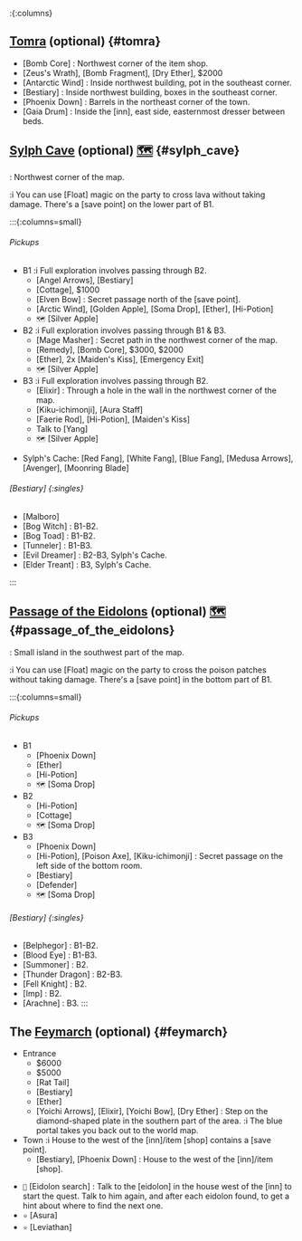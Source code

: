 :{:columns}


## [Tomra](@) (optional) {#tomra}
+ [Bomb Core]
  : Northwest corner of the item shop.
+ [Zeus's Wrath], [Bomb Fragment], [Dry Ether], $2000
+ [Antarctic Wind]
  : Inside northwest building, pot in the southeast corner.
+ [Bestiary]
  : Inside northwest building, boxes in the southeast corner.
+ [Phoenix Down]
  : Barrels in the northeast corner of the town.
+ [Gaia Drum]
  : Inside the [inn], east side, easternmost dresser between beds.



## [Sylph Cave](@) (optional) [🗺️](https://steamcommunity.com/sharedfiles/filedetails/?id=317566256#407211) {#sylph_cave}

: Northwest corner of the map.

:i You can use [Float] magic on the party to cross lava without taking damage. There's a [save point] on the lower part of B1.

:::{:columns=small}

###### Pickups
* B1
  :i Full exploration involves passing through B2.
  + [Angel Arrows], [Bestiary]
  + [Cottage], $1000
  + [Elven Bow]
    : Secret passage north of the [save point].
  + [Arctic Wind], [Golden Apple], [Soma Drop], [Ether], [Hi-Potion]
  + `🗺️` [Silver Apple]
* B2
  :i Full exploration involves passing through B1 & B3.
  + [Mage Masher]
    : Secret path in the northwest corner of the map.
  + [Remedy], [Bomb Core], $3000, $2000
  + [Ether], 2x [Maiden's Kiss], [Emergency Exit]
  + `🗺️` [Silver Apple]
* B3
  :i Full exploration involves passing through B2.
  + [Elixir]
    : Through a hole in the wall in the northwest corner of the map.
  + [Kiku-ichimonji], [Aura Staff]
  + [Faerie Rod], [Hi-Potion], [Maiden's Kiss]
  + Talk to [Yang]
  + `🗺️` [Silver Apple]
+ Sylph's Cache: [Red Fang], [White Fang], [Blue Fang], [Medusa Arrows], [Avenger], [Moonring Blade]

###### [Bestiary] {:singles}
+ [Malboro]
+ [Bog Witch]
  : B1-B2.
+ [Bog Toad]
  : B1-B2.
+ [Tunneler]
  : B1-B3.
+ [Evil Dreamer]
  : B2-B3, Sylph's Cache.
+ [Elder Treant]
  : B3, Sylph's Cache.

:::



## [Passage of the Eidolons](@) (optional) [🗺️](https://steamcommunity.com/sharedfiles/filedetails/?id=317566256#407210) {#passage_of_the_eidolons}
: Small island in the southwest part of the map.

:i You can use [Float] magic on the party to cross the poison patches without taking damage. There's a [save point] in the bottom part of B1.


:::{:columns=small}

###### Pickups
* B1
  + [Phoenix Down]
  + [Ether]
  + [Hi-Potion]
  + `🗺️` [Soma Drop]
* B2
  + [Hi-Potion]
  + [Cottage]
  + `🗺️` [Soma Drop]
* B3
  + [Phoenix Down]
  + [Hi-Potion], [Poison Axe], [Kiku-ichimonji]
    : Secret passage on the left side of the bottom room.
  + [Bestiary]
  + [Defender]
  + `🗺️` [Soma Drop]
###### [Bestiary] {:singles}
+ [Belphegor]
  : B1-B2.
+ [Blood Eye]
  : B1-B3.
+ [Summoner]
  : B2.
+ [Thunder Dragon]
  : B2-B3.
+ [Fell Knight]
  : B2.
+ [Imp]
  : B2.
+ [Arachne]
  : B3.
:::


## The [Feymarch](@) (optional) {#feymarch}
* Entrance
  + $6000
  + $5000
  + [Rat Tail]
  + [Bestiary]
  + [Ether]
  + [Yoichi Arrows], [Elixir], [Yoichi Bow], [Dry Ether]
    : Step on the diamond-shaped plate in the southern part of the area.
    :i The blue portal takes you back out to the world map.
* Town
  :i House to the west of the [inn]/item [shop] contains a [save point].
  + [Bestiary], [Phoenix Down]
    : House to the west of the [inn]/item [shop].
+ `💬` [Eidolon search]
  : Talk to the [eidolon] in the house west of the [inn] to start the quest. Talk to him again, and after each eidolon found, to get a hint about where to find the next one.
+ `⭐` [Asura]
+ `⭐` [Leviathan]